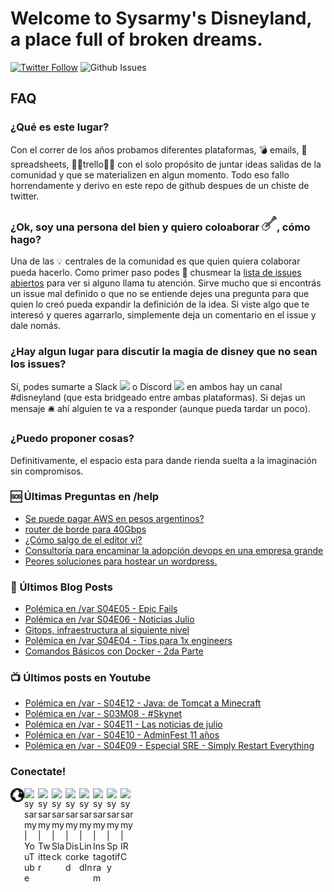 # Welcome to Sysarmy's Disneyland, a place full of broken dreams.
[![Twitter Follow](https://img.shields.io/twitter/follow/sysarmy?color=1DA1F2&logo=twitter&style=for-the-badge)](https://twitter.com/intent/follow?original_referer=https%3A%2F%2Fgithub.com%2Fsysarmy&screen_name=sysarmy)
![Github Issues](https://img.shields.io/github/issues/sysarmy/disneyland?label=geniales%20ideas%20Pendientes&style=for-the-badge&logoWitdh=50) 

## FAQ

### ¿Qué es este lugar?

Con el correr de los años probamos diferentes plataformas, 💣 emails, 💩 spreadsheets, 💩💩trello💩💩 con el solo propósito de juntar ideas salidas de la comunidad y que se materializen en algun momento. Todo eso fallo horrendamente y derivo en este repo de github despues de un chiste de twitter. 

### ¿Ok, soy una persona del bien y quiero coloaborar <img src="https://raw.githubusercontent.com/edux/disneyland/master/misc/images/shovel.png" width="24">, cómo hago?


Una de las 💡 centrales de la comunidad es que quien quiera colaborar pueda hacerlo. Como primer paso podes 🔎 chusmear la [lista de issues abiertos](https://github.com/sysarmy/disneyland/issues) para ver si alguno llama tu atención. Sirve mucho que si encontrás un issue mal definido o que no se entiende dejes una pregunta para que quien lo creó pueda expandir la definición de la idea. Si viste algo que te interesó y queres agarrarlo, simplemente deja un comentario en el issue y dale nomás.

### ¿Hay algun lugar para discutir la magia de disney que no sean los issues?

Sí, podes sumarte a Slack [<img width="15px" src="https://cdn.jsdelivr.net/npm/simple-icons@v3/icons/slack.svg" />][slack]
 o Discord [<img width="15px" src="https://cdn.jsdelivr.net/npm/simple-icons@v3/icons/discord.svg" />][discord] en ambos hay un canal #disneyland (que esta bridgeado entre ambas plataformas). Si dejas un mensaje 🛎️ ahí alguien te va a responder (aunque pueda tardar un poco).

### ¿Puedo proponer cosas?

Definitivamente, el espacio esta para dande rienda suelta a la imaginación sin compromisos.

### 🆘 Últimas Preguntas en /help

<!-- HELP:START -->
- [Se puede pagar AWS en pesos argentinos?](https://help.sysarmy.com/discussion/4765/se-puede-pagar-aws-en-pesos-argentinos)
- [router de borde para 40Gbps](https://help.sysarmy.com/discussion/4764/router-de-borde-para-40gbps)
- [¿Cómo salgo de el editor vi?](https://help.sysarmy.com/discussion/4763/como-salgo-de-el-editor-vi)
- [Consultoría para encaminar la adopción devops en una empresa grande](https://help.sysarmy.com/discussion/4762/consultoria-para-encaminar-la-adopcion-devops-en-una-empresa-grande)
- [Peores soluciones para hostear un wordpress.](https://help.sysarmy.com/discussion/4761/peores-soluciones-para-hostear-un-wordpress)
<!-- HELP:END -->

### 📕 Últimos Blog Posts

<!-- BLOG-POST-LIST:START -->
- [Polémica en /var S04E05 - Epic Fails](https://sysarmy.com/blog/posts/polemicaenvar-s04e05-epic-fails/)
- [Polémica en /var S04E06 - Noticias Julio](https://sysarmy.com/blog/posts/polemicaenvar-s04e06-noticias/)
- [Gitops, infraestructura al siguiente nivel](https://sysarmy.com/blog/posts/gitops-infraestructura-siguiente-nivel/)
- [Polémica en /var S04E04 - Tips para 1x engineers](https://sysarmy.com/blog/posts/polemicaenvar-s04e04-1x-engineers/)
- [Comandos Básicos con Docker - 2da Parte](https://sysarmy.com/blog/posts/docker-comandos-basicos-segunda-parte/)
<!-- BLOG-POST-LIST:END -->

### 📺 Últimos posts en Youtube

<!-- YOUTUBE:START -->
- [Polémica en /var - S04E12 - Java: de Tomcat a Minecraft](https://www.youtube.com/watch?v=4QOBUfQaf5g)
- [Polémica en /var - S03M08 - #Skynet](https://www.youtube.com/watch?v=_dKmsNPOSlc)
- [Polémica en /var - S04E11 - Las noticias de julio](https://www.youtube.com/watch?v=mqc__bAoQk0)
- [Polémica en /var - S04E10 - AdminFest 11 años](https://www.youtube.com/watch?v=5pF6UGfgpIY)
- [Polémica en /var - S04E09 - Especial SRE - Simply Restart Everything](https://www.youtube.com/watch?v=imGKudyFBjo)
<!-- YOUTUBE:END -->

### Conectate!

[<img align="left" alt="sysarmy" width="22px" src="https://raw.githubusercontent.com/iconic/open-iconic/master/svg/globe.svg" />][website]
[<img align="left" alt="sysarmy | YouTube" width="22px" src="https://cdn.jsdelivr.net/npm/simple-icons@v3/icons/youtube.svg" />][youtube]
[<img align="left" alt="sysarmy | Twitter" width="22px" src="https://cdn.jsdelivr.net/npm/simple-icons@v3/icons/twitter.svg" />][twitter]
[<img align="left" alt="sysarmy | Slack" width="22px" src="https://cdn.jsdelivr.net/npm/simple-icons@v3/icons/slack.svg" />][slack]
[<img align="left" alt="sysarmy | Discord" width="22px" src="https://cdn.jsdelivr.net/npm/simple-icons@v3/icons/discord.svg" />][discord]
[<img align="left" alt="sysarmy | LinkedIn" width="22px" src="https://cdn.jsdelivr.net/npm/simple-icons@v3/icons/linkedin.svg" />][linkedin]
[<img align="left" alt="sysarmy | Instagram" width="22px" src="https://cdn.jsdelivr.net/npm/simple-icons@v3/icons/instagram.svg" />][instagram]
[<img align="left" alt="sysarmy | Spotify" width="22px" src="https://cdn.jsdelivr.net/npm/simple-icons@v3/icons/spotify.svg" />][spotify]
[<img align="left" alt="sysarmy | IRC" width="22px" src="https://cdn.jsdelivr.net/npm/simple-icons@v3/icons/wechat.svg" />][irc]


[website]: https://sysarmy.com
[slack]: https://sysar.my/slack
[discord]: https://sysar.my/discord 
[blog]: https://sysarmy.com/blog
[twitter]: https://twitter.com/sysarmy
[youtube]: https://youtube.com/sysarmyar
[spotify]: https://sysar.my/spotify
[instagram]: https://www.instagram.com/sysarmy/
[linkedin]: https://www.linkedin.com/groups/4736196
[irc]: https://webchat.freenode.net/?channels=#sysarmy
[icons]: https://simpleicons.org
